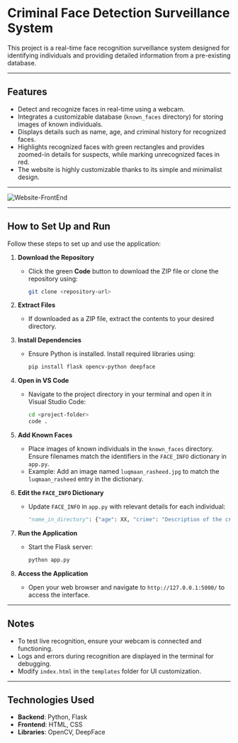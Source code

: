 # Criminal Face Detection Surveillance System  

This project is a real-time face recognition surveillance system designed for identifying individuals and providing detailed information from a pre-existing database.  

---

## Features  
- Detect and recognize faces in real-time using a webcam.  
- Integrates a customizable database (`known_faces` directory) for storing images of known individuals.  
- Displays details such as name, age, and criminal history for recognized faces.  
- Highlights recognized faces with green rectangles and provides zoomed-in details for suspects, while marking unrecognized faces in red.
- The website is highly customizable thanks to its simple and minimalist design. 

---

![Website-FrontEnd](https://github.com/user-attachments/assets/c2cd0c91-7280-48d2-b507-0d2d3b6df0e9)


---

## How to Set Up and Run  

Follow these steps to set up and use the application:  

1. **Download the Repository**  
   - Click the green **Code** button to download the ZIP file or clone the repository using:  
     ```bash  
     git clone <repository-url>  
     ```  

2. **Extract Files**  
   - If downloaded as a ZIP file, extract the contents to your desired directory.  

3. **Install Dependencies**  
   - Ensure Python is installed. Install required libraries using:  
     ```bash  
     pip install flask opencv-python deepface  
     ```  

4. **Open in VS Code**  
   - Navigate to the project directory in your terminal and open it in Visual Studio Code:  
     ```bash  
     cd <project-folder>  
     code .  
     ```  

5. **Add Known Faces**  
   - Place images of known individuals in the `known_faces` directory. Ensure filenames match the identifiers in the `FACE_INFO` dictionary in `app.py`.  
   - Example: Add an image named `luqmaan_rasheed.jpg` to match the `luqmaan_rasheed` entry in the dictionary.  

6. **Edit the `FACE_INFO` Dictionary**  
   - Update `FACE_INFO` in `app.py` with relevant details for each individual:  
     ```python  
     "name_in_directory": {"age": XX, "crime": "Description of the crime"}  
     ```  

7. **Run the Application**  
   - Start the Flask server:  
     ```bash  
     python app.py  
     ```  

8. **Access the Application**  
   - Open your web browser and navigate to `http://127.0.0.1:5000/` to access the interface.  

---

## Notes  
- To test live recognition, ensure your webcam is connected and functioning.  
- Logs and errors during recognition are displayed in the terminal for debugging.  
- Modify `index.html` in the `templates` folder for UI customization.  

---

## Technologies Used  
- **Backend**: Python, Flask  
- **Frontend**: HTML, CSS  
- **Libraries**: OpenCV, DeepFace  
